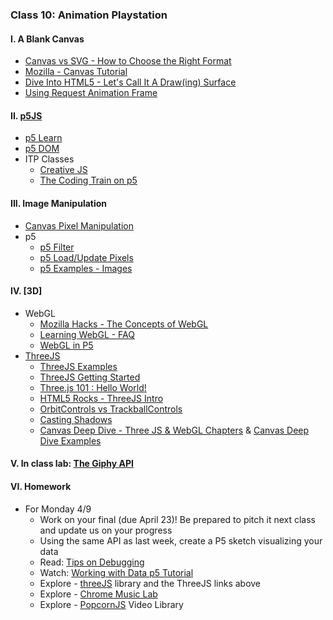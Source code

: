 ### Class 10: Animation Playstation 

#### I. A Blank Canvas
* [Canvas vs SVG - How to Choose the Right Format](http://www.sitepoint.com/canvas-vs-svg-how-to-choose/)
* [Mozilla - Canvas Tutorial](https://developer.mozilla.org/en-US/docs/Web/Guide/HTML/Canvas_tutorial)
* [Dive Into HTML5 - Let's Call It A Draw(ing) Surface](http://diveintohtml5.info/canvas.html)
* [Using Request Animation Frame](http://css-tricks.com/using-requestanimationframe/)

#### II. [p5JS](https://p5js.org/)  
* [p5 Learn](https://p5js.org/examples/)
* [p5 DOM](http://p5js.org/reference/#/libraries/p5.dom)
* ITP Classes
  * [Creative JS](https://github.com/lmccart/itp-creative-js)
  * [The Coding Train on p5](https://www.youtube.com/user/shiffman/playlists?shelf_id=14&view=50&sort=dd)


#### III. Image Manipulation
* [Canvas Pixel Manipulation](https://developer.mozilla.org/en-US/docs/Web/API/Canvas_API/Tutorial/Pixel_manipulation_with_canvas)
* p5
	* [p5 Filter](http://p5js.org/reference/#/p5/filter)  
	* [p5 Load/Update Pixels](http://p5js.org/reference/#/p5/loadPixels)
	* [p5 Examples - Images](http://p5js.org/examples/)


#### IV. [3D]
* WebGL
	* [Mozilla Hacks - The Concepts of WebGL](https://hacks.mozilla.org/2013/04/the-concepts-of-webgl/)
	* [Learning WebGL - FAQ](http://learningwebgl.com/cookbook/index.php/WebGL:_Frequently_Asked_Questions)
	* [WebGL in P5](https://github.com/processing/p5.js/wiki/Getting-started-with-WebGL-in-p5)
* [ThreeJS](http://threejs.org/)
	* [ThreeJS Examples](http://threejs.org/examples/)
	* [ThreeJS Getting Started](https://threejs.org/docs/index.html#manual/introduction/Creating-a-scene)
	* [Three.js 101 : Hello World!](https://medium.com/@necsoft/three-js-101-hello-world-part-1-443207b1ebe1)
	* [HTML5 Rocks - ThreeJS Intro](http://www.html5rocks.com/en/tutorials/three/intro/) 
	* [OrbitControls vs TrackballControls](http://stackoverflow.com/questions/18581225/orbitcontrol-or-trackballcontrol)
	* [Casting Shadows](http://learningthreejs.com/blog/2012/01/20/casting-shadows/)
	* [Canvas Deep Dive - Three JS & WebGL Chapters](http://joshondesign.com/p/books/canvasdeepdive/toc.html) & [Canvas Deep Dive Examples](https://github.com/joshmarinacci/canvasdeepdive-examples/tree/master/WebGL)
	
#### V. In class lab: [The Giphy API](https://developers.giphy.com/)

#### VI. Homework
* For Monday 4/9
	* Work on your final (due April 23)! Be prepared to pitch it next class and update us on your progress
	* Using the same API as last week, create a P5 sketch visualizing your data
	* Read: [Tips on Debugging](https://p5js.org/learn/debugging.html)
	* Watch: [Working with Data p5 Tutorial](https://www.youtube.com/watch?v=rJaXOFfwGVw&list=PLRqwX-V7Uu6a-SQiI4RtIwuOrLJGnel0r)
	* Explore - [threeJS](http://threejs.org/) library and the ThreeJS links above
	* Explore - [Chrome Music Lab](https://musiclab.chromeexperiments.com/)
	* Explore - [PopcornJS](https://github.com/menismu/popcorn-js/) Video Library
